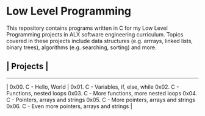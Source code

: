 # Low Level Programming

This repository contains programs written in C for my Low Level Programming projects in ALX software engineering curriculum. 
Topics covered in these projects include data structures (e.g. arrrays, linked lists, binary trees), algorithms (e.g. searching, sorting) and more.

## | Projects |
--------------------------------------
| 0x00. C - Hello, World |
 0x01. C - Variables, if, else, while 
 0x02. C - Functions, nested loops 
 0x03. C - More functions, more nested loops 
 0x04. C - Pointers, arrays and strings 
 0x05. C - More pointers, arrays and strings 
 0x06. C - Even more pointers, arrays and strings |
